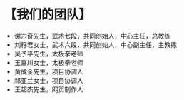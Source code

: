 # 【我们的团队】

- 谢宗奇先生，武术七段，共同创始人，中心主任，总教练
- 刘籽君女士，武术六段，共同创始人，中心副主任，主教练
- 吴予平先生，太极拳老师
- 王嘉川女士，太极拳老师
- 黄成全先生，项目协调人
- 祁亚兰女士，项目协调人
- 王超杰先生，网页制作人

